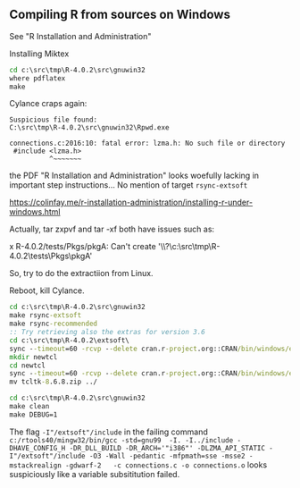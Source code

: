 
## Compiling R from sources on Windows

See "R Installation and Administration"

Installing Miktex

```bat
cd c:\src\tmp\R-4.0.2\src\gnuwin32
where pdflatex
make
```

Cylance craps again:

```
Suspicious file found:
C:\src\tmp\R-4.0.2\src\gnuwin32\Rpwd.exe
```

```text
connections.c:2016:10: fatal error: lzma.h: No such file or directory
 #include <lzma.h>
          ^~~~~~~~
```

the PDF "R Installation and Administration" looks woefully lacking in important step instructions... No mention of target `rsync-extsoft`

https://colinfay.me/r-installation-administration/installing-r-under-windows.html

Actually, tar zxpvf and tar -xf both have issues such as:

x R-4.0.2/tests/Pkgs/pkgA: Can't create '\\\\?\\c:\\src\\tmp\\R-4.0.2\\tests\\Pkgs\\pkgA'

So, try to do the extractiion from Linux. 

Reboot, kill Cylance.

```bat
cd c:\src\tmp\R-4.0.2\src\gnuwin32
make rsync-extsoft
make rsync-recommended
:: Try retrieving also the extras for version 3.6
cd c:\src\tmp\R-4.0.2\extsoft\
sync --timeout=60 -rcvp --delete cran.r-project.org::CRAN/bin/windows/extsoft/3.6/ .
mkdir newtcl
cd newtcl
sync --timeout=60 -rcvp --delete cran.r-project.org::CRAN/bin/windows/extsoft/4.0/ .
mv tcltk-8.6.8.zip ../

cd c:\src\tmp\R-4.0.2\src\gnuwin32
make clean
make DEBUG=1
```

The flag  `-I"/extsoft"/include` in the failing command  `c:/rtools40/mingw32/bin/gcc -std=gnu99  -I. -I../include -DHAVE_CONFIG_H -DR_DLL_BUILD -DR_ARCH='"i386"' -DLZMA_API_STATIC -I"/extsoft"/include -O3 -Wall -pedantic -mfpmath=sse -msse2 -mstackrealign -gdwarf-2   -c connections.c -o connections.o`  looks suspiciously like a variable subsititution failed.
